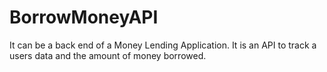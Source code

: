 # BorrowMoneyAPI
It can be a back end of a Money Lending Application. It is an API to track a users data and the amount of money borrowed.
